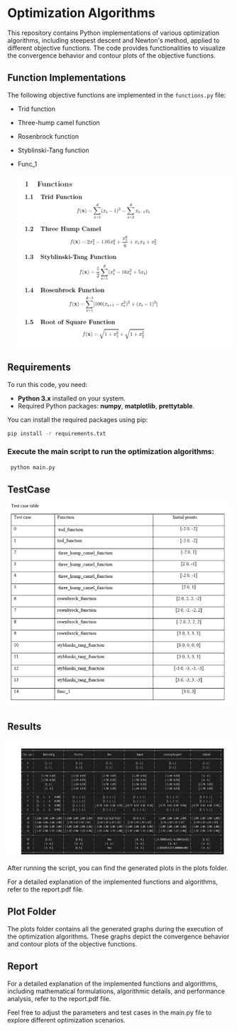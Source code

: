 

# Optimization Algorithms

This repository contains Python implementations of various optimization algorithms, including steepest descent and Newton's method, applied to different objective functions. The code provides functionalities to visualize the convergence behavior and contour plots of the objective functions.

## Function Implementations

The following objective functions are implemented in the `functions.py` file:

- Trid function
- Three-hump camel function
- Rosenbrock function
- Styblinski-Tang function
- Func_1
  
  ![Alt text](utilities/functions.png)
  
## Requirements

To run this code, you need:

- **Python 3.x** installed on your system.
- Required Python packages: **numpy**, **matplotlib**, **prettytable**.

You can install the required packages using pip:

```bash
pip install -r requirements.txt
```

### Execute the main script to run the optimization algorithms:
```bash
 python main.py
 ```
## TestCase

![Alt text](utilities/testcase.png)


## Results
![Alt text](utilities/results.png)

After running the script, you can find the generated plots in the plots folder.

For a detailed explanation of the implemented functions and algorithms, refer to the report.pdf file.
## Plot Folder
The plots folder contains all the generated graphs during the execution of the optimization algorithms. These graphs depict the convergence behavior and contour plots of the objective functions.

## Report
For a detailed explanation of the implemented functions and algorithms, including mathematical formulations, algorithmic details, and performance analysis, refer to the report.pdf file.

Feel free to adjust the parameters and test cases in the main.py file to explore different optimization scenarios.
